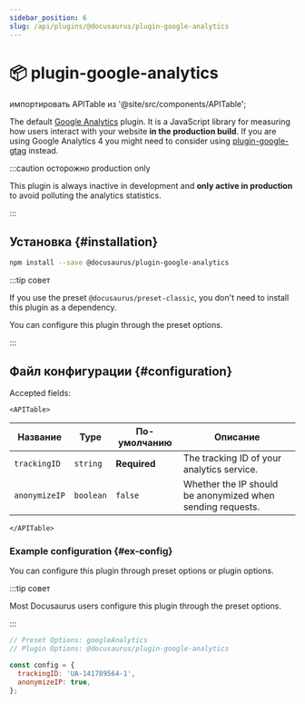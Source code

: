 ```yaml
---
sidebar_position: 6
slug: /api/plugins/@docusaurus/plugin-google-analytics
---
```


# 📦 plugin-google-analytics

импортировать APITable из '@site/src/components/APITable';

The default [Google Analytics](https://developers.google.com/analytics/devguides/collection/analyticsjs/) plugin. It is a JavaScript library for measuring how users interact with your website **in the production build**. If you are using Google Analytics 4 you might need to consider using [plugin-google-gtag](./plugin-google-gtag.md) instead.

:::caution осторожно production only

This plugin is always inactive in development and **only active in production** to avoid polluting the analytics statistics.

:::

## Установка {#installation}

```bash npm2yarn
npm install --save @docusaurus/plugin-google-analytics
```

:::tip совет

If you use the preset `@docusaurus/preset-classic`, you don't need to install this plugin as a dependency.

You can configure this plugin through the preset options.

:::

## Файл конфигурации {#configuration}

Accepted fields:

```mdx-code-block
<APITable>
```

| Название      | Type      | По-умолчанию | Описание                                                   |
| ------------- | --------- | ------------ | ---------------------------------------------------------- |
| `trackingID`  | `string`  | **Required** | The tracking ID of your analytics service.                 |
| `anonymizeIP` | `boolean` | `false`      | Whether the IP should be anonymized when sending requests. |

```mdx-code-block
</APITable>
```

### Example configuration {#ex-config}

You can configure this plugin through preset options or plugin options.

:::tip совет

Most Docusaurus users configure this plugin through the preset options.

:::

```js config-tabs
// Preset Options: googleAnalytics
// Plugin Options: @docusaurus/plugin-google-analytics

const config = {
  trackingID: 'UA-141789564-1',
  anonymizeIP: true,
};
```
